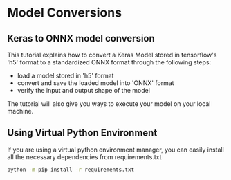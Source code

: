 <!--
SPDX-FileCopyrightText: Copyright (C) Siemens AG 2021. All Rights Reserved.

SPDX-License-Identifier: MIT
-->

# Model Conversions

## Keras to ONNX model conversion

This tutorial explains how to convert a Keras Model stored in tensorflow's 'h5' format to a standardized ONNX format through the following steps:

* load a model stored in 'h5' format
* convert and save the loaded model into 'ONNX' format
* verify the input and output shape of the model

The tutorial will also give you ways to execute your model on your local machine.

## Using Virtual Python Environment
 
If you are using a virtual python environment manager, you can easily install all the necessary dependencies from requirements.txt
 
```bash
python -m pip install -r requirements.txt
```
